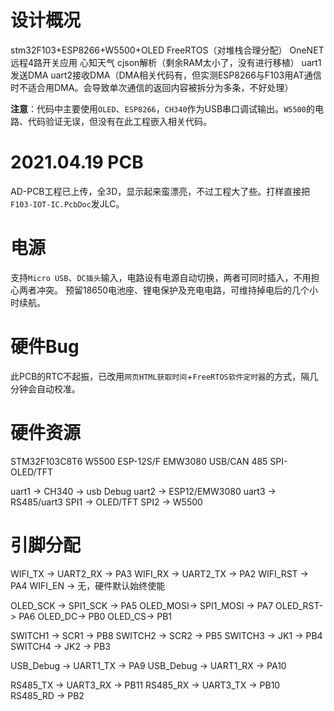 # 设计概况
stm32F103+ESP8266+W5500+OLED
FreeRTOS（对堆栈合理分配）
OneNET远程4路开关应用
心知天气
cjson解析（剩余RAM太小了，没有进行移植）
uart1发送DMA
uart2接收DMA（DMA相关代码有，但实测ESP8266与F103用AT通信时不适合用DMA。会导致单次通信的返回内容被拆分为多条，不好处理）

**注意**：代码中主要使用`OLED`、`ESP8266`，`CH340`作为USB串口调试输出。`W5500`的电路、代码验证无误，但没有在此工程嵌入相关代码。

# 2021.04.19 PCB
AD-PCB工程已上传，全3D，显示起来蛮漂亮，不过工程大了些。打样直接把`F103-IOT-IC.PcbDoc`发JLC。

# 电源
支持`Micro USB`、`DC插头`输入，电路设有电源自动切换，两者可同时插入，不用担心两者冲突。
预留18650电池座、锂电保护及充电电路，可维持掉电后的几个小时续航。

# 硬件Bug
此PCB的RTC不起振，已改用`网页HTML获取时间`+`FreeRTOS软件定时器`的方式，隔几分钟会自动校准。


# 硬件资源
STM32F103C8T6
W5500
ESP-12S/F
EMW3080
USB/CAN
485
SPI-OLED/TFT

uart1 -> CH340 -> usb Debug
uart2 -> ESP12/EMW3080
uart3 -> RS485/uart3
SPI1 -> OLED/TFT
SPI2 -> W5500

# 引脚分配
WIFI_TX -> UART2_RX -> PA3
WIFI_RX -> UART2_TX -> PA2
WIFI_RST -> PA4
WIFI_EN -> 无，硬件默认始终使能

OLED_SCK -> SPI1_SCK -> PA5
OLED_MOSI-> SPI1_MOSI -> PA7
OLED_RST-> PA6
OLED_DC-> PB0
OLED_CS-> PB1

SWITCH1 -> SCR1 -> PB8
SWITCH2 -> SCR2 -> PB5
SWITCH3 -> JK1 -> PB4
SWITCH4 -> JK2 -> PB3

USB_Debug -> UART1_TX -> PA9
USB_Debug -> UART1_RX -> PA10

RS485_TX -> UART3_RX -> PB11
RS485_RX -> UART3_TX -> PB10
RS485_RD -> PB2
